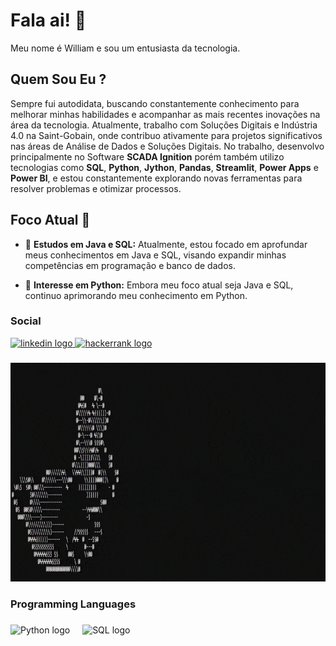 <h1 align="left">Fala ai! 🍃</h1>

Meu nome é William e sou um entusiasta da tecnologia.

<h2>Quem Sou Eu ?</h2>

<p>
Sempre fui autodidata, buscando constantemente conhecimento para melhorar minhas habilidades e acompanhar as mais recentes inovações na área da tecnologia. Atualmente, trabalho com Soluções Digitais e Indústria 4.0 na Saint-Gobain, onde contribuo ativamente para projetos significativos nas áreas de Análise de Dados e Soluções Digitais. No trabalho, desenvolvo principalmente no Software <b>SCADA Ignition</b> porém também utilizo tecnologias como <b>SQL</b>, <b>Python</b>, <b>Jython</b>, <b>Pandas</b>, <b>Streamlit</b>, <b>Power Apps</b> e <b>Power BI</b>, e estou constantemente explorando novas ferramentas para resolver problemas e otimizar processos.
</p>

<h2>Foco Atual 🧠</h2>

- 🚀 <strong>Estudos em Java e SQL:</strong> Atualmente, estou focado em aprofundar meus conhecimentos em Java e SQL, visando expandir minhas competências em programação e banco de dados.

- 🐍 <strong>Interesse em Python:</strong> Embora meu foco atual seja Java e SQL, continuo aprimorando meu conhecimento em Python.

<h3 align="left">Social</h3>
<div align="left">
  <a href="https://www.linkedin.com/in/willfernandes/" target="_blank">
    <img src="https://img.shields.io/static/v1?message=LinkedIn&logo=linkedin&label=&color=0077B5&logoColor=white&labelColor=&style=for-the-badge" height="35" alt="linkedin logo"  />
  </a>
  <a href="https://www.hackerrank.com/profile/wiilfern1910" target="_blank">
    <img src="https://img.shields.io/static/v1?message=HackerRank&logo=hackerrank&label=&color=2EC866&logoColor=white&labelColor=&style=for-the-badge" height="35" alt="hackerrank logo"  />
  </a>
</div>

###

<div align="left">
  <img height="350" src="https://raw.githubusercontent.com/aa-deet-eeya/aa-deet-eeya/master/src/ascii-rabit.gif"  />
</div>

###

<h3 align="left">Programming Languages</h3>

###

<div align="left">
  <img src="https://img.shields.io/badge/Python-3776AB?logo=python&logoColor=white&style=for-the-badge" height="30" alt="Python logo"  />
  <img width="12" />
<!--   <img src="https://img.shields.io/badge/java-%23ED8B00.svg?style=for-the-badge&logo=openjdk&logoColor=white" height="30" alt="Java logo"  /> -->
<!--   <img width="12" /> -->
  <img src="https://img.shields.io/badge/mysql-4479A1.svg?style=for-the-badge&logo=mysql&logoColor=white" height="30" alt="SQL logo"  />
</div>

###
